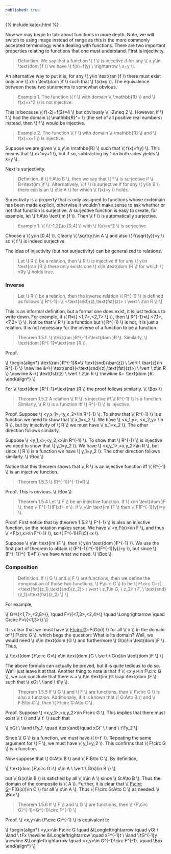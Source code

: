 ```yaml
---
published: true
---
```

{% include katex.html %}

Now we may begin to talk about functions in more depth. Note, we will switch to using image instead of range as this is the more commonly accepted terminology when dealing with functions. There are two important properties relating to functions that one must understand. First is injectivity.

> Definition. We say that a function \\( f \\) is injective if for any \\( x,y\in \text{dom }f \\) we have \\( f(x)=f(y) \ \rightarrow \ x=y \\).

An alternative way to put it is, for any \\( y\in \text{ran }f \\) there must exist only one \\( x\in \text{dom }f \\) such that \\( f(x)=y \\). The equivalence between these two statements is somewhat obvious.

> Example 1. The function \\( f \\) with domain \\( \mathbb{R} \\) and \\( f(x)=x^2 \\) is not injective.

This is because \\( f(-2)=f(2)=4 \\) but obviously \\( -2\neq 2 \\). However, if \\( f \\) had the domain \\( \mathbb{R}^+ \\) (the set of all positive real numbers) instead, then \\( f \\) would be injective.  

> Example 2. The function \\( f \\) with domain \\( \mathbb{R} \\) and \\( f(x)=x+1 \\) is injective.

Suppose we are given \\( x,y\in \mathbb{R} \\) such that \\( f(x)=f(y) \\). This means that \\( x+1=y+1 \\), but if so, subtracting by 1 on both sides yields \\( x=y \\).

Next is surjectivity.

> Definition. If \\( f:A\to B \\), then we say that \\( f \\) is surjective if \\( B=\text{im }f \\). Alternatively, \\( f \\) is surjective if for any \\( y\in B \\) there exists an \\( x\in A \\) for which \\( f(x)=y \\) holds.

Surjectivity is a property that is only assigned to functions whose codomain has been made explicit, otherwise it wouldn't make sense to ask whether or not that function is surjective. A surjective function is easy to create, for example, let \\( f:A\to \text{im }f \\). Then \\( f \\) is automatically surjective. 

> Example 1. \\( f:[-1,2]\to [0,4] \\) with \\( f(x)=x^2 \\) is surjective.

Choose a \\( y\in [0,4] \\). Clearly \\( \sqrt{y}\in A \\) and also \\( f(\sqrt{y})=y \\) so \\( f \\) is indeed surjective.

The idea of injectivity (but not surjectivity) can be generalized to relations.

> Let \\( R \\) be a relation, then \\( R \\) is injective if for any \\( y\in \text{ran }R \\) there only exists one \\( x\in \text{dom }R \\) for which \\( xRy \\) holds true.

### Inverse

> Let \\( R \\) be a relation, then the inverse relation \\( R^{-1} \\) is defined as follows
\\[ R^{-1}=\\{ <\text{snd}(z),\text{fst}(z)> \ \vert \ z\in R \\} \\]

This is an informal definition, but a formal one does exist, it is just tedious to write down. For example, if \\( R=\\{ <1,7>,<2,7> \\} \\), then \\( R^{-1}=\\{ <7,1>,<7,2> \\} \\). Notice that \\( R \\) is a function but \\( R^{-1} \\) is not, it is just a relation. It is not necessary for the inverse of a function to be a function.

> Theorem 1.5.1. \\( \text{ran }R^{-1}=\text{dom }R \\). Similarly, \\( \text{dom }R^{-1}=\text{ran }R \\).

Proof. 

\\[ \begin{align\*} \text{ran }R^{-1}&=\\{ \text{snd}(\bar{z}) \ \vert \ \bar{z}\in R^{-1} \\} \newline &=\\{ \text{snd}(<\text{snd}(z),\text{fst}(z)>) \ \vert \ z\in R \\} \newline &=\\{ \text{fst}(z) \ \vert \ z\in R \\} \newline &= \text{dom }R. \end{align\*} \\]

For \\( \text{dom }R^{-1}=\text{ran }R \\) the proof follows similarly. \\( \Box \\)

> Theorem 1.5.2 A relation \\( R \\) is injective iff \\( R^{-1} \\) is a function. Similarly, \\( R \\) is a function iff \\( R^{-1} \\) is injective.

Proof. Suppose \\( <y,x_1>,<y,x_2>\in R^{-1} \\). To show that \\( R^{-1} \\) is a function we need to show that \\( x_1=x_2 \\). We have \\( <x_1,y>, <x_2,y> \in R \\), but by injectivity of \\( R \\) we must have \\( x_1=x_2 \\). The other direction follows similarly.

Suppose \\( <y_1,x>,<y_2,x>\in R^{-1} \\). To show that \\( R^{-1} \\) is injective we need to show that \\( y_1=y_2 \\). We have \\( <x,y_1>,<x,y_2>\in R \\), but since \\( R \\) is a function we have \\( y_1=y_2 \\). The other direction follows similarly. \\( \Box \\)

Notice that this theorem shows that \\( R \\) is an injective function iff \\( R^{-1} \\) is an injective function.

> Theorem 1.5.3 \\( (R^{-1})^{-1}=R \\)

Proof. This is obvious. \\( \Box \\)

> Theorem 1.5.4 Let \\( F \\) be an injective function. If \\( x\in \text{dom }F \\), then \\( F^{-1}(F(x))=x \\). If \\( y\in \text{im }F \\) then \\( F(F^{-1}(y))=y \\).

Proof. First notice that by theorem 1.5.2 \\( F^{-1} \\) is also an injective function, so the notation makes sense. We have \\( <x,F(x)>\in F \\), and thus \\( <F(x),x>\in F^{-1} \\), so \\( F^{-1}(F(x))=x \\).

Suppose \\( y\in \text{im }F \\), then \\( y\in \text{dom }F^{-1} \\). We use the first part of theorem to obtain \\( (F^{-1})^{-1}(F^{-1}(y))=y \\), but since \\( (F^{-1})^{-1}=F \\) we have what we need. \\( \Box \\)

### Composition

> Definition. If \\( G \\) and \\( F \\) are functions, then we define the composition of those two functions, \\( F\circ G \\) to be
\\[ F\circ G=\\{ <\text{fst}(z_1),\text{snd}(z_2)> \ \vert \ z_1\in G, \ z_2\in F, \ \text{snd}(z_1)=\text{fst}(z_2) \\} \\]

For example,

\\[ G=\\{<1,7>,<2,8>\\}, \quad F=\\{<7,3>,<2,4>\\} \quad \Longrightarrow \quad G\circ F=\\{<1,3>\\} \\]

It is clear that we must have \\( [F\circ G](x)=F(G(x)) \\) for all \\( x \\) in the domain of \\( F\circ G \\), which begs the question: What is its domain? Well, we would need \\( x\in \text{dom }G \\) and furthermore \\( G(x)\in \text{dom }F \\). Thus,

\\[ \text{dom }F\circ G=\\{ x\in \text{dom }G \ \vert \ G(x)\in \text{dom }F \\} \\]

The above formula can actually be proved, but it is quite tedious to do so. We'll just leave it at that. Another thing to note is that if \\( <x,y>\in F\circ G \\), we can conclude that there is a \\( t\in \text{im }G \cap \text{dom }F \\) such that \\( xGt \ \land \ tFy \\). 

> Theorem 1.5.5 If \\( G \\) and \\( F \\) are functions, then \\( F\circ G \\) is also a function. Additionally, if it is known that \\( G:A\to B \\) and \\( F:B\to C \\), then \\( F\circ G:A\to C \\).

Proof. Suppose \\( <x,y_1>,<x,y_2>\in F\circ G \\). This implies that there must exist \\( t \\) and \\( t' \\) such that

\\[ xGt \ \land tFy_1, \quad \text{and}\quad xGt' \ \land \ t'Fy_2 \\]

Since \\( G \\) is a function, we must have \\( t=t' \\). Repeating the same argument for \\( F \\), we must have \\( y_1=y_2 \\). This confirms that \\( F\circ G \\) is a function.

Now suppose that \\( G:A\to B \\) and \\( F:B\to C \\). By definition,

\\[ \text{dom }F\circ G=\\{ x\in A \ \vert \ G(x)\in B \\} \\]

but \\( G(x)\in B \\) is satisfied by all \\( x\in A \\) since \\( G:A\to B \\). Thus the domain of the composite is \\( A \\). Further, it is clear that \\( [F\circ G](x)=F(G(x))\in C \\) for all \\( x\in A \\). Thus \\( F\circ G:A\to C \\) as needed. \\( \Box \\)

> Theorem 1.5.6 If \\( F \\) and \\( G \\) are functions, then
\\[ (F\circ G)^{-1}=G^{-1}\circ F^{-1} \\]

Proof. \\( <x,y>\in (F\circ G)^{-1} \\) is equivalent to

\\[ \begin{align\*} <y,x>\in F\circ G \quad &\Longleftrightarrow \quad yGt \ \land \ tFx \newline &\Longleftrightarrow \quad xF^{-1}t \ \land \ tG^{-1}y \newline &\Longleftrightarrow \quad <x,y>\in G^{-1}\circ F^{-1}. \quad \Box \end{align\*} \\]


